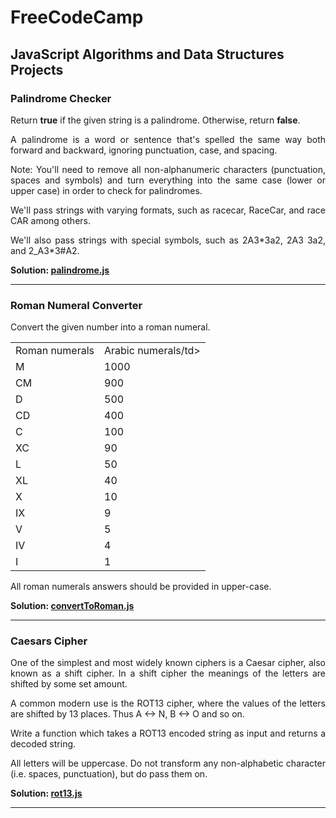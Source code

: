 <h1>FreeCodeCamp</h1>
<h2>JavaScript Algorithms and Data Structures Projects</h2>
<h3>Palindrome Checker</h3>

<p align="justify">Return <b>true</b> if the given string is a palindrome. Otherwise, return <b>false</b>.</p>

<p align="justify">A palindrome is a word or sentence that's spelled the same way both forward and backward, ignoring punctuation, case, and spacing.</p>

<p align="justify">Note: You'll need to remove all non-alphanumeric characters (punctuation, spaces and symbols) and turn everything into the same case (lower or upper case) in order to check for palindromes.</p>

<p align="justify">We'll pass strings with varying formats, such as racecar, RaceCar, and race CAR among others.</p>

<p align="justify">We'll also pass strings with special symbols, such as 2A3*3a2, 2A3 3a2, and 2_A3*3#A2.</p>

<b>Solution: <a href="https://github.com/cwchan0212/javascript/blob/main/palindrome.js">palindrome.js</a></b>

<hr>

<h3>Roman Numeral Converter</h3>

<p align="justify">Convert the given number into a roman numeral.</p>
<table>
  <tr>
    <td>Roman numerals</td>
    <td>Arabic numerals/td>
  </tr>
  <tr>
    <td>M</td>
    <td>1000</td>
  </tr>
  <tr>
    <td>CM</td>
    <td>900</td>
  </tr>
  <tr>
    <td>D</td>
    <td>500</td>
  </tr>  
  <tr>
    <td>CD</td>
    <td>400</td>
  </tr>
  <tr>
    <td>C</td>
    <td>100</td>
  </tr>
  <tr>
    <td>XC</td>
    <td>90</td>
  </tr>  
  <tr>
    <td>L</td>
    <td>50</td>
  </tr>
  <tr>
    <td>XL</td>
    <td>40</td>
  </tr>
  <tr>
    <td>X</td>
    <td>10</td>
  </tr>    
  <tr>
    <td>IX</td>
    <td>9</td>
  </tr>  
    <tr>
    <td>V</td>
    <td>5</td>
  </tr>  
    <tr>
    <td>IV</td>
    <td>4</td>
  </tr>  
    <tr>
    <td>I</td>
    <td>1</td>
  </tr>  
 </table>
  
<p align="justify">All roman numerals answers should be provided in upper-case.</p>

<b>Solution: <a href="https://github.com/cwchan0212/javascript/blob/main/convertToRoman.js">convertToRoman.js</a></b>

<hr>


<h3>Caesars Cipher</h3>

<p align="justify">One of the simplest and most widely known ciphers is a Caesar cipher, also known as a shift cipher. In a shift cipher the meanings of the letters are shifted by some set amount.</p>

<p align="justify">A common modern use is the ROT13 cipher, where the values of the letters are shifted by 13 places. Thus A ↔ N, B ↔ O and so on.</p>

<p align="justify">Write a function which takes a ROT13 encoded string as input and returns a decoded string.</p>

<p align="justify">All letters will be uppercase. Do not transform any non-alphabetic character (i.e. spaces, punctuation), but do pass them on.</p>

<b>Solution: <a href="https://github.com/cwchan0212/javascript/blob/main/rot13.js">rot13.js</a></b>

<hr>
